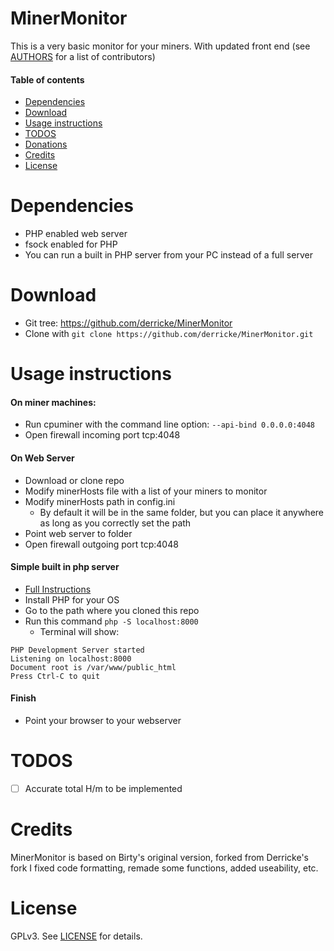 MinerMonitor
==============

This is a very basic monitor for your miners. With updated front end
(see [AUTHORS](AUTHORS) for a list of contributors)

#### Table of contents

* [Dependencies](#dependencies)
* [Download](#download)
* [Usage instructions](#usage-instructions)
* [TODOS](#todos)
* [Donations](#donations)
* [Credits](#credits)
* [License](#license)

Dependencies
============
 * PHP enabled web server
 * fsock enabled for PHP
 * You can run a built in PHP server from your PC instead of a full server

Download
========
 * Git tree:   https://github.com/derricke/MinerMonitor
 * Clone with `git clone https://github.com/derricke/MinerMonitor.git`

Usage instructions
==================
#### On miner machines:
 * Run cpuminer with the command line option: `--api-bind 0.0.0.0:4048`
 * Open firewall incoming port tcp:4048

#### On Web Server
 * Download or clone repo
 * Modify minerHosts file with a list of your miners to monitor
 * Modify minerHosts path in config.ini
   * By default it will be in the same folder, but you can place it anywhere as long as you correctly set the path
 * Point web server to folder
 * Open firewall outgoing port tcp:4048

#### Simple built in php server
 * [Full Instructions](http://php.net/manual/en/features.commandline.webserver.php)
 * Install PHP for your OS
 * Go to the path where you cloned this repo
 * Run this command `php -S localhost:8000`
   * Terminal will show:
```
PHP Development Server started
Listening on localhost:8000
Document root is /var/www/public_html
Press Ctrl-C to quit
```

#### Finish
 * Point your browser to your webserver

TODOS
=====
 * [ ] Accurate total H/m to be implemented

Credits
=======
MinerMonitor is based on Birty's original version, forked from Derricke's fork
I fixed code formatting, remade some functions, added useability, etc.

License
=======
GPLv3.  See [LICENSE](LICENSE) for details.
